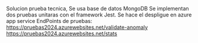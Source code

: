 Solucion prueba tecnica,
Se usa base de datos MongoDB
Se implementan dos pruebas unitaras con el framework Jest.
Se hace el despligue en azure app service
EndPoints de pruebas:
https://pruebas2024.azurewebsites.net/validate-anomaly
https://pruebas2024.azurewebsites.net/stats
